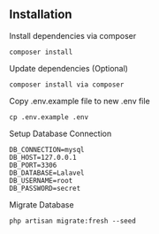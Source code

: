 ## Installation
Install dependencies via composer
```ssh
composer install
```
Update dependencies (Optional)
```ssh
composer install via composer
```
Copy .env.example file to new .env file
```ssh
cp .env.example .env
```
Setup Database Connection
```ssh
DB_CONNECTION=mysql
DB_HOST=127.0.0.1
DB_PORT=3306
DB_DATABASE=Lalavel
DB_USERNAME=root
DB_PASSWORD=secret
```
Migrate Database
```ssh
php artisan migrate:fresh --seed
```
